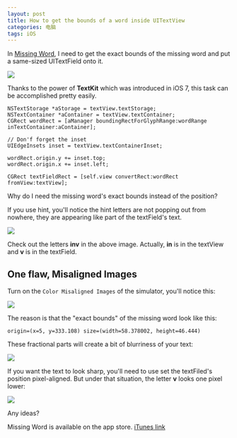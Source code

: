```yaml
---
layout: post
title: How to get the bounds of a word inside UITextView
categories: 电脑
tags: iOS
---
```

In [Missing Word](https://itunes.apple.com/app/the-missing-word/id716259978?mt=8), I need to get the exact bounds of the missing word and put a same-sized UITextField onto it.

![](https://dl.dropbox.com/s/fl8kntyzu4mhvjd/Screenshot%202013-10-19%2001.20.37.png)

Thanks to the power of **TextKit** which was introduced in iOS 7, this task can be accomplished pretty easily.

``` objc
NSTextStorage *aStorage = textView.textStorage;
NSTextContainer *aContainer = textView.textContainer;
CGRect wordRect = [aManager boundingRectForGlyphRange:wordRange inTextContainer:aContainer];

// Don'f forget the inset
UIEdgeInsets inset = textView.textContainerInset;

wordRect.origin.y += inset.top;
wordRect.origin.x += inset.left;

CGRect textFieldRect = [self.view convertRect:wordRect fromView:textView];
```

Why do I need the missing word's exact bounds instead of the position?

If you use hint, you'll notice the hint letters are not popping out from nowhere, they are appearing like part of the textField's text.

![](https://dl.dropbox.com/s/3h6tcwu551nphk7/Screenshot%202013-10-19%2001.55.00.png)

Check out the letters **inv** in the above image. Actually, **in** is in the textView and **v** is in the textField.

## One flaw, Misaligned Images

Turn on the `Color Misaligned Images` of the simulator, you'll notice this:

![](https://dl.dropbox.com/s/z7ppllzup8j1bhx/Screenshot%202013-10-19%2002.02.14.png)

The reason is that the "exact bounds" of the missing word look like this:

```objc
origin=(x=5, y=333.108) size=(width=58.378002, height=46.444)
```

These fractional parts will create a bit of blurriness of your text:

![](https://dl.dropbox.com/s/82npmxo66gb5kyz/Screenshot%202013-10-19%2002.09.55.png)

If you want the text to look sharp, you'll need to use set the textFiled's position pixel-aligned. But under that situation, the letter **v** looks one pixel lower:

![](https://dl.dropbox.com/s/emijm5wjsssr8h9/Screenshot%202013-10-19%2002.17.26.png)

Any ideas?

Missing Word is available on the app store. [iTunes link](https://itunes.apple.com/app/the-missing-word/id716259978?mt=8)
